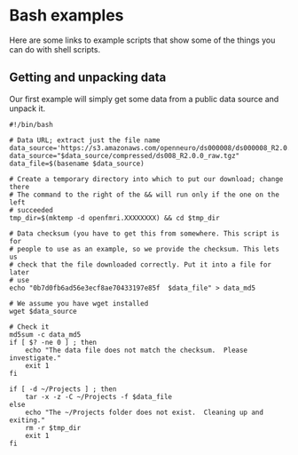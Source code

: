# Bash examples

Here are some links to example scripts that show some of the things you can
do with shell scripts.

## Getting and unpacking data

Our first example will simply get some data from a public data source
and unpack it.

```
#!/bin/bash

# Data URL; extract just the file name
data_source='https://s3.amazonaws.com/openneuro/ds000008/ds000008_R2.0.0'
data_source="$data_source/compressed/ds008_R2.0.0_raw.tgz"
data_file=$(basename $data_source)

# Create a temporary directory into which to put our download; change there
# The command to the right of the && will run only if the one on the left
# succeeded
tmp_dir=$(mktemp -d openfmri.XXXXXXXX) && cd $tmp_dir

# Data checksum (you have to get this from somewhere. This script is for
# people to use as an example, so we provide the checksum. This lets us
# check that the file downloaded correctly. Put it into a file for later
# use
echo "0b7d0fb6ad56e3ecf8ae70433197e85f  $data_file" > data_md5

# We assume you have wget installed
wget $data_source

# Check it
md5sum -c data_md5
if [ $? -ne 0 ] ; then
    echo "The data file does not match the checksum.  Please investigate."
    exit 1
fi

if [ -d ~/Projects ] ; then
    tar -x -z -C ~/Projects -f $data_file
else
    echo "The ~/Projects folder does not exist.  Cleaning up and exiting."
    rm -r $tmp_dir
    exit 1
fi
```
